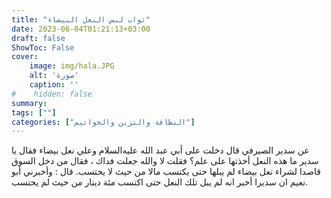 ```yaml
---
title: "ثواب لبس النعل البيضاء"
date: 2023-06-04T01:21:13+03:00
draft: false
ShowToc: False
cover:
    image: img/hala.JPG
    alt: 'صورة'
    caption: ''
#    hidden: false
summary: 
tags: [""]
categories: ["النظافة والتزين والخواتيم"]
---
```

عن سدير الصيرفي قال دخلت على أبي عبد الله عليه‌السلام
وعلي نعل بيضاء فقال يا سدير ما هذه النعل أخذتها على علم؟ فقلت لا والله
جعلت فداك ، فقال من دخل السوق قاصدا لشراء نعل بيضاء لم يبلها
حتى يكتسب مالا من حيث لا يحتسب. قال : وأخبرني أبو نعيم ان
سديرا أخبر انه لم يبل تلك النعل حتى اكتسب مئة دينار من حيث لم
يحتسب.


